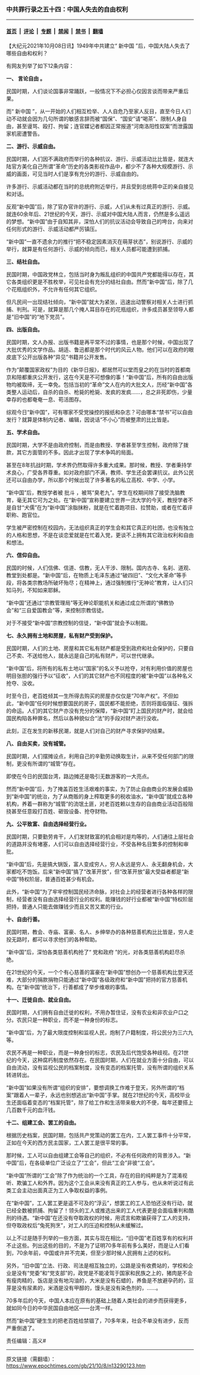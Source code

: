 ### 中共罪行录之五十四：中国人失去的自由权利

---

#### [首页](../../../..?n13290123) &nbsp;|&nbsp; [评论](../../../../../epoch-comment?n13290123) &nbsp;|&nbsp; [专题](../../../../../epoch-special?n13290123) &nbsp;|&nbsp; [禁闻](../../../../../epoch-news?n13290123) &nbsp;|&nbsp; [禁书](../../../../../books?n13290123) &nbsp;|&nbsp; [翻墙](https://github.com/gfw-breaker/nogfw/blob/master/README.md?n13290123)


<div class="post_content" id="artbody" itemprop="articleBody">
 <!-- article content begin -->
 <p>
  【大纪元2021年10月08日讯】1949年中共建立“
  <ok href="https://www.epochtimes.com/gb/tag/%E6%96%B0%E4%B8%AD%E5%9B%BD.html">
   新中国
  </ok>
  ”后，中国大陆人失去了哪些自由和权利？
 </p>
 <p>
  有网友列举了如下12条内容：
 </p>
 <p>
  <strong>
   一、
   <ok href="https://www.epochtimes.com/gb/tag/%E8%A8%80%E8%AE%BA%E8%87%AA%E7%94%B1.html">
    言论自由
   </ok>
   。
  </strong>
 </p>
 <p>
  民国时期，人们谈论国事非常踊跃，一般情况下不必担心仅因言谈而带来严重后果。
 </p>
 <p>
  而“
  <ok href="https://www.epochtimes.com/gb/tag/%E6%96%B0%E4%B8%AD%E5%9B%BD.html">
   新中国
  </ok>
  ”，从一开始的人们相互检举、人人自危乃至家人反目，直至今日人们动不动就会因为几句所谓的敏感言辞而被“国保”、“国安”请“喝茶”、限制人身自由，甚至谩骂、殴打、拘留；连官媒记者都因正常报道“河南洛阳性奴案”而泄露国家机密遭警告。
 </p>
 <p>
  <strong>
   二、游行、示威自由。
  </strong>
 </p>
 <p>
  民国时期，人们因不满政府而举行的各种抗议、游行、示威活动比比皆是，就连大陆官方美化自己所谓“革命”历史的各类影视作品中，都少不了各种大规模游行、示威的画面，可见当时人们是享有充分的游行、示威自由的。
 </p>
 <p>
  许多游行、示威活动都在当时的总统府附近举行，并且受到总统蒋中正的亲自接见和对话。
 </p>
 <p>
  反观“新中国”后，除了官办官许的游行、示威，人们从未有过真正的游行、示威。就连60余年后、21世纪的今天，游行、示威对中国大陆人而言，仍然是多么遥远的梦想。“新中国”由于自知其非，深怕人们的抗议活动会导致自己的垮台，向来对任何形式的游行、示威活动都严厉镇压。
 </p>
 <p>
  “新中国”一直不遗余力的推行“把不稳定因素消灭在萌芽状态”，别说游行、示威的举行，就算是有任何游行、示威的倾向而已，相关人员都可能遭到抓捕。
 </p>
 <p>
  <strong>
   三、结社自由。
  </strong>
 </p>
 <p>
  民国时期，中国政党林立，包括当时身为叛乱组织的中国共产党都能得以存在，其它各类组织更是不胜枚举，可见社会有充分的结社自由。然而“新中国”后，除了几个花瓶组织外，不允许有任何其它组织。
 </p>
 <p>
  但凡民间一出现结社倾向，“新中国”就大为紧张，迅速出动警察对相关人士进行抓捕、判刑。可是，就算是那几个掩人耳目存在的花瓶组织，许多成员甚至领导人都是“旧中国”的“地下党员”。
 </p>
 <p>
  <strong>
   四、出版自由。
  </strong>
 </p>
 <p>
  民国时期，文人办报、出版书籍是再平常不过的事情，也是那个时候，中国出现了大批优秀的文学作品。胡适、鲁迅都是那个时代的风云人物。他们可以在政府的眼皮底下公开出版各种“异见”书籍并公开发售。
 </p>
 <p>
  作为“颠覆国家政权”为目的《新华日报》，都居然可以堂而皇之的在当时的首都南京和陪都重庆公开发行，这在今天是不可想像的事！“新中国”后，所有的自由出版物均被取缔，无一幸免。包括当初的“革命”文人在内的大批文人，历经“新中国”各类整人运动后，自杀的自杀、枪毙的枪毙、发疯的发疯……，总之非死即伤，少量幸存的也都奄奄一息、苟活图存。
 </p>
 <p>
  综观今日“新中国”，可有哪家不受党操控的报纸和杂志？可由哪本“禁书”可以自由发行？就算是体制内记者、编辑，因说话“不小心”而被整肃的比比皆是。
 </p>
 <p>
  <strong>
   五、学术自由。
  </strong>
 </p>
 <p>
  民国时期，大学不是由政府控制，而是由教授、学者甚至学生控制，政府除了拨款，其它方面管的不多。因此才出现了学术争鸣的局面。
 </p>
 <p>
  甚至在8年抗战时期，学术界仍然取得许多重大成果。那时候，教授、学者秉持学术良心，广受各界尊重。如对政府部门不满，教师、学生还会罢课抗议。此外公民还可以自由办学，所以那个时候出现了许多著名的私立高校、中学、小学。
 </p>
 <p>
  “新中国”后，教授学者被
  <ok href="https://www.epochtimes.com/gb/tag/%E6%89%B9%E6%96%97.html">
   批斗
  </ok>
  ，被骂“臭老九”。学生在校期间除了接受洗脑教育，毫无其它可为之处。在“新中国”宣称要建立世界一流大学的今天，教授学者不是自甘“犬儒”在为“新中国”涂脂抹粉，就是在忙着跑项目、拉赞助，或者在忙着评职称、跑官位。
 </p>
 <p>
  学生被严密控制在校园内，无法组织真正的学生会和其它真正的社团，也没有独立的人格和思想，不是在谈恋爱就是在忙着入党，更谈不上拥有其它政治权利和自由和想法。
 </p>
 <p>
  <strong>
   六、信仰自由。
  </strong>
 </p>
 <p>
  民国的时候，人们信佛、信道、信教，无人干涉、限制。国内古寺、名刹、道观、教堂到处都是。“新中国”后，在物质上毛泽东通过“破四旧”、“文化大革命”等手段，将各类宗教场所破坏殆尽；在精神上，通过强制推行“无神论”教育，让人们只知马列，不知如来耶稣。
 </p>
 <p>
  “新中国”还通过“宗教管理局”等无神论职能机关和通过成立所谓的“佛教协会”和“三自爱国教会”等，来控制宗教信徒。
 </p>
 <p>
  对于不接受“新中国”宗教控制的信徒，“新中国”就会予以制裁。
 </p>
 <p>
  <strong>
   七、永久拥有土地和房屋，私有财产受到保护。
  </strong>
 </p>
 <p>
  民国时期，人们的土地、房屋和其它私有财产都是受到政府和社会保护的，只要自己不卖、不送给他人，就永远是自己的私有财产，可以世代继承。
 </p>
 <p>
  “新中国”后，将所有的私有土地以“国家”的名义予以抢夺，对有利用价值的房屋也明目张胆的强行予以“征收”，人们的其它财产也不同程度的被“新中国”以各种名义抢夺、没收。
 </p>
 <p>
  时至今日，老百姓倾其一生所得去购买的房屋亦仅仅是“70年产权”。不但如此，“新中国”任何时候想要国民的房子，国民都不能拒绝，否则将面临强征、强拆的命运。人们的其它财产亦没有充分的保障，“新中国”盯上国民的财产时，就会给国民构陷各种罪名，然后以各种貌似合“法”的手段对财产进行没收。
 </p>
 <p>
  此刻，正在发生的新移民潮，就是人们对自己的财产寻求保护的结果。
 </p>
 <p>
  <strong>
   八、自由买卖，没有城管。
  </strong>
 </p>
 <p>
  民国时期，人们摆摊设点，利用自己的辛勤劳动换取生计，从来不受任何部门的限制，更没有所谓的“城管”存在。
 </p>
 <p>
  即使在今日的民国台湾，路边摊还是吸引无数游客的一大亮点。
 </p>
 <p>
  然而“新中国”后，为了掩盖百姓生活艰难的事实，为了防止自由商业的发展会威胁到“新中国”的统治，为了从商贩的身上榨取更多的税收油水，“新中国”就成立各种机构，养着一群称为“城管”的流氓土匪，对老百姓赖以生存的自由商业活动百般阻挠甚至任意殴打百姓、砸毁设备、抢夺财物。
 </p>
 <p>
  <strong>
   九、公平致富、自由选择经营行业。
  </strong>
 </p>
 <p>
  民国时期，只要勤劳肯干，人们发财致富的机会相对是均等的，人们通往上层社会的道路并没有堵塞，人们可以自由选择经营行业，不受各种名目繁多的控制和审批。
 </p>
 <p>
  “新中国”后，先是搞大锅饭，富人变成穷人，穷人永远是穷人、永无翻身机会，大家都吃不饱饭。后来“新中国”搞了“改革开放”，但“改革开放”最大受益者都是“新中国”特权阶层，普通百姓甚少有机会。
 </p>
 <p>
  此外，“新中国”为了牢牢控制国民经济命脉，对社会上的经营者进行各种各样的限制，经营者没有自由选择经营行业的权利。能赚钱的好行业都被“新中国”特权阶层把持，普通人只能去做赚钱少而且又苦又累的行业。
 </p>
 <p>
  <strong>
   十、自由行善。
  </strong>
 </p>
 <p>
  民国时期，教会、寺庙、富豪、名人、乡绅举办的各种慈善机构比比皆是，穷人走投无路时，都可以寻求他们的各种帮助。
 </p>
 <p>
  “新中国”后，深怕各类慈善机构抢了“
  <ok href="https://www.epochtimes.com/gb/tag/%E5%85%9A%E5%92%8C%E6%94%BF%E5%BA%9C.html">
   党和政府
  </ok>
  ”的光，对各类慈善机构赶尽杀绝。
 </p>
 <p>
  在21世纪的今天，一个个有心慈善的富豪在“新中国”想创办一个慈善机构比登天还难，大部分的捐款捐物只能通过“新中国”各级政府和“新中国”把持的官方慈善机构。在“新中国”统治下，行善都成了举步维艰的事情。
 </p>
 <p>
  <strong>
   十一、迁徙自由、就业自由。
  </strong>
 </p>
 <p>
  民国时期，人们拥有自由迁徙的权利，不用办暂住证，没有农业和非农业户口之分。农民只是一种职业，而不是一种身份的标志。
 </p>
 <p>
  “新中国”后，为了最大限度控制和监视人民，炮制了户籍制度，将公民分为三六九等。
 </p>
 <p>
  农民不再是一种职业，而是一种身份的标志，农民及后代饱受各种歧视。在21世纪的今天，这种腐朽制度依然存在。在民国时期，人们在就业方面十分自由，可以自由流动，没有监视公民的档案制度，没有变态的档案托管，没有所谓的组织关系转进转出。
 </p>
 <p>
  “新中国”如果没有所谓“组织的安排”，要想调换工作难于登天，另外所谓的“档案”跟着人一辈子，永远也别想逃出“新中国”手掌。就在21世纪的今天，高校毕业生还面临着变态的“档案托管”，除了给工作和生活带来极大的不便，每年还要搭上几百数千元的血汗钱。
 </p>
 <p>
  <strong>
   十二、组建工会、罢工的自由。
  </strong>
 </p>
 <p>
  根据历史档案，民国时期，包括共产党策动的罢工在内，工人罢工事件十分平常，正如在今天的西方民主国家，工人罢工是很平常的事。
 </p>
 <p>
  那时候，工人可以自由组建工会等自己的组织，不必有任何政府的背景涉入。“新中国”后，在各级单位广泛设立了“工会”，但此“工会”非彼“工会”。
 </p>
 <p>
  “新中国”所谓的“工会”除了作为统治的一个工具，存在的目的纯粹是为了混淆视听、欺骗工人和外界。因为这个工会从来没有真正的工人参与，也从未听说过有此类工会主动出面真正为工人争取权益的事例。
 </p>
 <p>
  在“新中国”，工人罢工更是遥不可及的“浮云”，想罢工的工人恐怕还没有行动，就已经全数被抓捕、拘留了！领头的工人或推选出来的工人代表更是会面临重判和酷刑的待遇。“新中国”在还没有夺取政权的时候，用谎言和欺骗获得了工人的支持，但夺取政权后“兔死狗烹”，对工人的压迫和控制从未缓解过。
 </p>
 <p>
  以上不过是随手列举的一些方面，其实与现在相比，“旧中国”老百姓享有的权利并不止这些。列出这些的目的，不是为了证明70多年前有多么美好，而是让人们看到，70余年前，中国或许并不完美，但至少那时候人民拥有上述的权利。
 </p>
 <p>
  另外，“旧中国”立法、行政、司法是相互独立的，公路是没有收费站的，学校和企业是没有“党委”和“党支部”的，政党是不能凌驾于国家和民族之上的，猪肉是不会有瘦肉精的，饭店是没有地沟油的，大米是没有石蜡的，养鱼是不放避孕药的，豆芽是没有尿素的，米酒是没有甲醇的，馒头是没有染色剂的，……。
 </p>
 <p>
  70多年后的今天，中国人本应在原有的基础上随着人类社会的进步而获得更多，就如同今日的中华民国自由地区——台湾一样。
 </p>
 <p>
  然而“新中国”硬生生的把老百姓给禁锢了，70多年来，社会不单没有进步，反而严重倒退了。
 </p>
 <p>
  责任编辑：高义#
 </p>
 <!-- article content end -->
 <div id="below_article_ad">
 </div>
</div>


---

原文链接（需翻墙）：https://www.epochtimes.com/gb/21/10/8/n13290123.htm